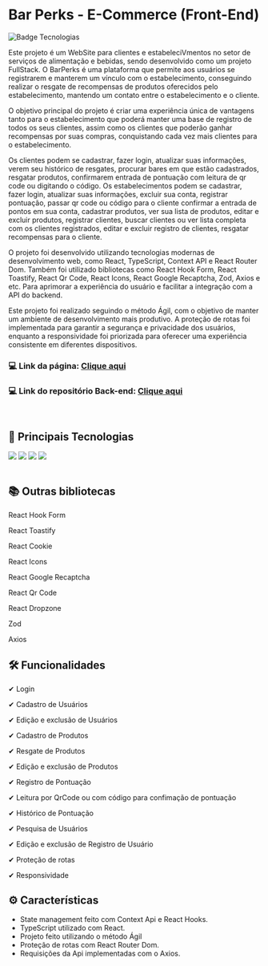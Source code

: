 # Bar Perks - E-Commerce (Front-End)
![Badge Tecnologias](https://img.shields.io/badge/Tecnologias-ReactJS%20|%20Styled_Components%20|%20Typescript%20-informational)


Este projeto é um WebSite para clientes e estabeleciVmentos no setor de serviços de alimentação e bebidas, sendo desenvolvido como um projeto FullStack. O BarPerks é uma plataforma que permite aos usuários se registrarem e manterem um vínculo com o estabelecimento, conseguindo realizar o resgate de recompensas de produtos oferecidos pelo estabelecimento, mantendo um contato entre
o estabelecimento e o cliente.

O objetivo principal do projeto é criar uma experiência única de vantagens tanto para o estabelecimento que poderá manter uma base de registro de todos os seus clientes, assim como os clientes que poderão ganhar recompensas por suas compras, conquistando cada vez mais clientes para o estabelecimento. 

Os clientes podem se cadastrar, fazer login, atualizar suas informações, verem seu histórico de resgates, procurar bares em que estão cadastrados, resgatar produtos, confirmarem entrada de pontuação com leitura de qr code ou digitando o código.
Os estabelecimentos podem se cadastrar, fazer login, atualizar suas informações, excluir sua conta, registrar pontuação, passar qr code ou código para o cliente confirmar a entrada de pontos em sua conta, cadastrar produtos, ver sua lista de produtos, editar e excluir produtos, registrar clientes, buscar clientes ou ver lista completa com os clientes registrados, editar e excluir registro de clientes, resgatar recompensas para o cliente. 

O projeto foi desenvolvido utilizando tecnologias modernas de desenvolvimento web, como React, TypeScript, Context API e React Router Dom. Também foi utilizado bibliotecas como React Hook Form, React Toastify, React Qr Code, React Icons, React Google Recaptcha, Zod, Axios e etc. Para aprimorar a experiência do usuário e facilitar a integração com a API do backend.

Este projeto foi realizado seguindo o método Ágil, com o objetivo de manter um ambiente de desenvolvimento mais produtivo. A proteção de rotas foi implementada para garantir a segurança e privacidade dos usuários, enquanto a responsividade foi priorizada para oferecer uma experiência consistente em diferentes dispositivos.

### 💻 Link da página: [Clique aqui](https://barperks.vercel.app/)

### 💻 Link do repositório Back-end: [Clique aqui](https://github.com/)
<br>


## 🚀 Principais Tecnologias
<div>
    <img src="https://img.shields.io/badge/React-20232A?style=for-the-badge&logo=react&logoColor=61DAFB" /> 
    <img src="https://img.shields.io/badge/TypeScript-007ACC?style=for-the-badge&logo=typescript&logoColor=white" />
    <img src="https://img.shields.io/badge/Styled_Components-000000?style=for-the-badge&logo=styledcomponents&logoColor=white" /> 
    <img src="https://img.shields.io/badge/React_Router-CA4245?style=for-the-badge&logo=react-router&logoColor=white" /> 
</div><br>

## 📚 Outras bibliotecas 
<p>React Hook Form</p>
<p>React Toastify</p>
<p>React Cookie</p>
<p>React Icons</p>
<p>React Google Recaptcha</p>
<p>React Qr Code</p>
<p>React Dropzone</p>
<p>Zod</p>
<p>Axios</p>

## 🛠 Funcionalidades
<p>✔ Login</p>
<p>✔ Cadastro de Usuários</p>
<p>✔ Edição e exclusão de Usuários</p>
<p>✔ Cadastro de Produtos</p>
<p>✔ Resgate de Produtos</p>
<p>✔ Edição e exclusão de Produtos</p>
<p>✔ Registro de Pontuação</p>
<p>✔ Leitura por QrCode ou com código para confimação de pontuação</p>
<p>✔ Histórico de Pontuação</p>
<p>✔ Pesquisa de Usuários</p>
<p>✔ Edição e exclusão de Registro de Usuário</p>
<p>✔ Proteção de rotas</p>
<p>✔ Responsividade</p>

## ⚙ Características
<ul>
    <li>State management feito com Context Api e React Hooks.</li>
    <li>TypeScript utilizado com React.</li>
    <li>Projeto feito utilizando o método Ágil</li>
    <li>Proteção de rotas com React Router Dom.</li>
    <li>Requisições da Api implementadas com o Axios.</li>
</ul>
